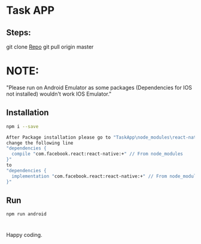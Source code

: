 # Task APP
## Steps:
git clone [Repo](https://github.com/rayasrahiman/TaskApp.git)
git pull origin master


# NOTE:

"Please run on Android Emulator as some packages (Dependencies for IOS not installed) wouldn't work IOS Emulator."

## Installation

```bash
npm i --save
```
```bash
After Package installation please go to "TaskApp\node_modules\react-native-i18n\android\build.gradle"
change the following line
"dependencies {
  compile "com.facebook.react:react-native:+" // From node_modules
}"
to
"dependencies {
  implementation "com.facebook.react:react-native:+" // From node_modules
}"
```

## Run


```bash
npm run android
```

#

Happy coding.
